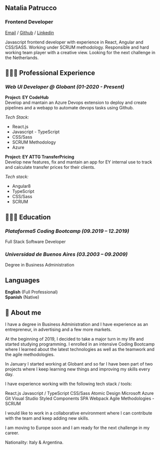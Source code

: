 ## Natalia Patrucco

### Frontend Developer

[Email](mailto:patrucconatalia@gmail.com) / [Github](https://www.github.com/nataliapatrucco) / [Linkedin](https://www.linkedin.com/in/nataliapatrucco)

Javascript frontend developer with experience in React, Angular and CSS/SASS.
Working under SCRUM methodology.
Responsible and hard working team player with a creative view.
Looking for the next challenge in the Netherlands.

## 👩🏼‍💻 Professional Experience

### _Web UI Developer @ Globant_ _(01-2020 - Present)_

**Project: EY CodeHub**\
Develop and mantain an Azure Devops extension to deploy and create pipelines and a webapp to automate devops tasks using Github.

_Tech Stack:_

- React.js
- Javascript - TypeScript
- CSS/Sass
- SCRUM Methodology
- Azure

**Project: EY ATTG TransferPricing**\
Develop new features, fix and mantain an app for EY internal use to track and calculate transfer prices for their clients.

_Tech stack:_

- Angular8
- TypeScript
- CSS/Sass
- SCRUM


## 👩🏼‍🎓 Education

### _Plataforma5 Coding Bootcamp (09.2019 – 12.2019)_

Full Stack Software Developer

### _Universidad de Buenos Aires (03.2003 – 09.2009)_

Degree in Business Administration

## Languages

**English** (Full Professional)\
**Spanish** (Native)


## 📌 About me

I have a degree in Business Administration and I have experience as an entrepreneur, in advertising and a few more markets.

At the beginning of 2019, I decided to take a major turn in my life and started studying programming. I enrolled in an intensive Coding Bootcamp where I learned about the latest technologies as well as the teamwork and the agile methodologies.

In January I started working at Globant and so far I have been part of two projects where I keep learning new things and improving my skills every day.

I have experience working with the following tech stack / tools:

React.js
Javascript / TypeScript
CSS/Sass
Atomic Design
Microsoft Azure
Git
Visual Studio
Styled Components
SPA
Webpack
Agile Methodologies - SCRUM

I would like to work in a collaborative environment where I can contribute with the team and keep adding new skills.

I am moving to Europe soon and I am ready for the next challenge in my career.

Nationality: Italy & Argentina.